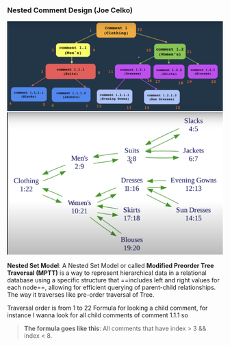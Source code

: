 ### Nested Comment Design (Joe Celko)
![Nested Comment Design](./images/netest-comment.png)
![Nested Comment Design](./images/netest-comment-2.png)

__Nested Set Model__: A Nested Set Model or called **Modified Preorder Tree Traversal (MPTT)** is a way to represent hierarchical data in a relational database using a specific structure that ==includes left and right values for each node==, allowing for efficient querying of parent-child relationships. The way it traverses like pre-order traversal of Tree.

Traversal order is from 1 to 22
Formula for looking a child comment, for instance I wanna look for all child comments of comment 1.1.1 so 
>__The formula goes like this__: All comments that have index > 3 && index < 8. 


